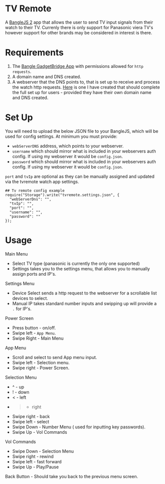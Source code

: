 # TV Remote
A [BangleJS 2](https://shop.espruino.com/banglejs2) app that allows the user to send TV input signals from their watch to their TV. 
Currenly there is only support for Panasonic viera TV's however support for other brands may be considered in interest is there.

# Requirements
1. The [Bangle GadgetBridge App](https://www.espruino.com/Gadgetbridge) with permissions allowed for `http requests`.
2. A domain name and DNS created.
3. A webserver that the DNS points to, that is set up to receive and process the watch http requests. [Here](https://github.com/Guptilious/banglejs-tvremote-webserver) is one I have created that should complete the full set up for users - provided they have their own domain name and DNS created.

# Set Up
You will need to upload the below JSON file to your BangleJS, which will be used for config settings. At minimum you must provide:
* `webServerDNS` address, which points to your webserver.
* `username` which should mirror what is included in your webservers auth config. If using my webserver it would be `config.json`.
* `password` which should mirror what is included in your webservers auth config. If using my webserver it would be `config.json`.

`port` and `tvIp` are optional as they can be manually assigned and updated via the tvremote watch app settings.

    ## Tv remote config example
    require("Storage").write("tvremote.settings.json", {
      "webServerDns": "",
      "tvIp": "",
      "port": "",
      "username": "",
      "password": ""
    });

# Usage
Main Menu
* Select TV type (panasonic is currently the only one supported)
* Settings takes you to the settings menu, that allows you to manually assign ports and IP's.

Settings Menu
* Device Select sends a http request to the webserver for a scrollable list devices to select.
* Manual IP takes standard number inputs and swipping up will provide a `.` for IP's.

Power Screen
* Press button - on/off.
* Swipe left - `App Menu`.
* Swipe Right - Main Menu

App Menu
* Scroll and select to send App menu input.
* Swipe left -  Selection menu.
* Swipe right - Power Screen.

Selection Menu
* ^ - up
* ! - down
* < - left
* > - right
* Swipe right - back
* Swipe left - select
* Swipe Down - Number Menu ( used for inputting key passwords).
* Swipe Up - Vol Commands

Vol Commands
* Swipe Down - Selection Menu
* Swipe right - rewind
* Swipe left - fast forward
* Swipe Up - Play/Pause

Back Button - Should take you back to the previous menu screen.

